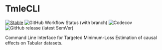 # TmleCLI

[![Stable](https://img.shields.io/badge/docs-stable-blue.svg)](https://targene.github.io/TmleCLI.jl/stable/)
![GitHub Workflow Status (with branch)](https://img.shields.io/github/actions/workflow/status/TARGENE/TmleCLI.jl/CI.yml?branch=main)
![Codecov](https://img.shields.io/codecov/c/github/TARGENE/TmleCLI.jl/main)
![GitHub release (latest SemVer)](https://img.shields.io/github/v/release/TARGENE/TmleCLI.jl)

Command Line Interface for Targeted Minimum-Loss Estimation of causal effects on Tabular datasets.